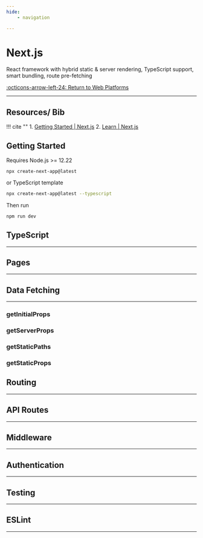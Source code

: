 ```yaml
---
hide:
    - navigation

---
```

# Next.js

React framework with hybrid static & server rendering, TypeScript support, smart bundling, route pre-fetching

[:octicons-arrow-left-24: Return to Web Platforms](/Knowledge-Notebook/Platform-Development/02_Web-Platforms/)

---

## Resources/ Bib

!!! cite ""
    1. [Getting Started | Next.js](https://nextjs.org/docs/getting-started)
    2. [Learn | Next.js](https://nextjs.org/learn/foundations/about-nextjs)

## Getting Started

Requires Node.js >= 12.22

```shell
npx create-next-app@latest
```

or TypeScript template
```bash
npx create-next-app@latest --typescript
```

Then run
```bash
npm run dev
```

## TypeScript

---

## Pages

---

## Data Fetching

---

### getInitialProps

### getServerProps

### getStaticPaths

### getStaticProps

## Routing

---

## API Routes

---

## Middleware

---

## Authentication

---

## Testing

---

## ESLint

---
